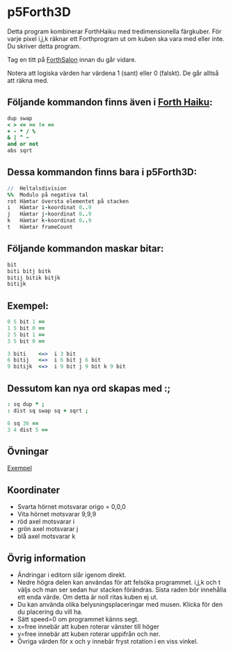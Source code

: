 # p5Forth3D

Detta program kombinerar ForthHaiku med tredimensionella färgkuber.
För varje pixel i,j,k räknar ett Forthprogram ut om kuben ska vara med eller inte. Du skriver detta program.

Tag en titt på [ForthSalon](http://forthsalon.appspot.com/haiku-editor) innan du går vidare.

Notera att logiska värden har värdena 1 (sant) eller 0 (falskt). De går alltså att räkna med.

## Följande kommandon finns även i [Forth Haiku](http://forthsalon.appspot.com/word-list):

```coffeescript
dup swap
< > <= >= != ==
+ - * / %
& | ^ ~
and or not
abs sqrt
```

## Dessa kommandon finns bara i p5Forth3D:

```coffeescript
//  Heltalsdivision
%%  Modulo på negativa tal
rot Hämtar översta elementet på stacken
i   Hämtar i-koordinat 0..9
j   Hämtar j-koordinat 0..9
k   Hämtar k-koordinat 0..9
t   Hämtar frameCount
```

## Följande kommandon maskar bitar:

```coffeescript
bit
biti bitj bitk
bitij bitik bitjk
bitijk
```

## Exempel:

```coffeescript
0 5 bit 1 ==
1 5 bit 0 ==
2 5 bit 1 ==
3 5 bit 0 ==

3 biti    <=>  i 3 bit
6 bitij   <=>  i 6 bit j 6 bit
9 bitijk  <=>  i 9 bit j 9 bit k 9 bit
```

## Dessutom kan nya ord skapas med :;

```coffeescript
: sq dup * ;
: dist sq swap sq + sqrt ;

6 sq 36 ==
3 4 dist 5 ==
```

## Övningar
[Exempel](https://christernilsson.github.io/p5Dojo/ForthHaiku3D.html)

## Koordinater

* Svarta hörnet motsvarar origo = 0,0,0
* Vita hörnet motsvarar 9,9,9
* röd axel motsvarar i
* grön axel motsvarar j
* blå axel motsvarar k

## Övrig information

* Ändringar i editorn slår igenom direkt.
* Nedre högra delen kan användas för att felsöka programmet. i,j,k och t väljs och man ser sedan hur stacken förändras. Sista raden bör innehålla ett enda värde. Om detta är noll ritas kuben ej ut.
* Du kan använda olika belysningsplaceringar med musen. Klicka för den du placering du vill ha.
* Sätt speed=0 om programmet känns segt.
* x=free innebär att kuben roterar vänster till höger
* y=free innebär att kuben roterar uppifrån och ner.
* Övriga värden för x och y innebär fryst rotation i en viss vinkel.